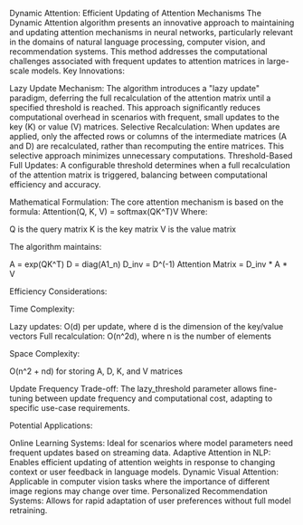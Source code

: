 Dynamic Attention: Efficient Updating of Attention Mechanisms
The Dynamic Attention algorithm presents an innovative approach to maintaining and updating attention mechanisms in neural networks, particularly relevant in the domains of natural language processing, computer vision, and recommendation systems. This method addresses the computational challenges associated with frequent updates to attention matrices in large-scale models.
Key Innovations:

Lazy Update Mechanism:
The algorithm introduces a "lazy update" paradigm, deferring the full recalculation of the attention matrix until a specified threshold is reached. This approach significantly reduces computational overhead in scenarios with frequent, small updates to the key (K) or value (V) matrices.
Selective Recalculation:
When updates are applied, only the affected rows or columns of the intermediate matrices (A and D) are recalculated, rather than recomputing the entire matrices. This selective approach minimizes unnecessary computations.
Threshold-Based Full Updates:
A configurable threshold determines when a full recalculation of the attention matrix is triggered, balancing between computational efficiency and accuracy.

Mathematical Formulation:
The core attention mechanism is based on the formula:
Attention(Q, K, V) = softmax(QK^T)V
Where:

Q is the query matrix
K is the key matrix
V is the value matrix

The algorithm maintains:

A = exp(QK^T)
D = diag(A1_n)
D_inv = D^(-1)
Attention Matrix = D_inv * A * V

Efficiency Considerations:

Time Complexity:

Lazy updates: O(d) per update, where d is the dimension of the key/value vectors
Full recalculation: O(n^2d), where n is the number of elements


Space Complexity:

O(n^2 + nd) for storing A, D, K, and V matrices


Update Frequency Trade-off:
The lazy_threshold parameter allows fine-tuning between update frequency and computational cost, adapting to specific use-case requirements.

Potential Applications:

Online Learning Systems:
Ideal for scenarios where model parameters need frequent updates based on streaming data.
Adaptive Attention in NLP:
Enables efficient updating of attention weights in response to changing context or user feedback in language models.
Dynamic Visual Attention:
Applicable in computer vision tasks where the importance of different image regions may change over time.
Personalized Recommendation Systems:
Allows for rapid adaptation of user preferences without full model retraining.
